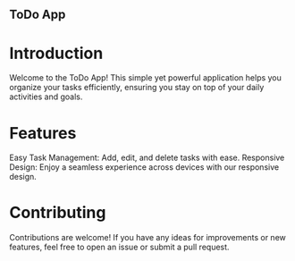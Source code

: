 ## **ToDo App**

# **Introduction**

Welcome to the ToDo App! This simple yet powerful application helps you organize your tasks efficiently, ensuring you stay on top of your daily activities and goals.

# **Features**

Easy Task Management: Add, edit, and delete tasks with ease.
Responsive Design: Enjoy a seamless experience across devices with our responsive design.

# **Contributing**

Contributions are welcome! If you have any ideas for improvements or new features, feel free to open an issue or submit a pull request.
